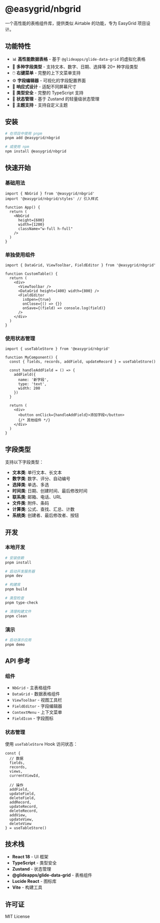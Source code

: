 # @easygrid/nbgrid

一个高性能的表格组件库，提供类似 Airtable 的功能，专为 EasyGrid 项目设计。

## 功能特性

- 📊 **高性能数据表格** - 基于 `@glideapps/glide-data-grid` 的虚拟化表格
- 🎨 **多种字段类型** - 支持文本、数字、日期、选择等 20+ 种字段类型
- 🖱️ **右键菜单** - 完整的上下文菜单支持
- ⚙️ **字段编辑器** - 可视化的字段配置界面
- 📱 **响应式设计** - 适配不同屏幕尺寸
- 🎯 **类型安全** - 完整的 TypeScript 支持
- 🔄 **状态管理** - 基于 Zustand 的轻量级状态管理
- 🎨 **主题支持** - 支持自定义主题

## 安装

```bash
# 在项目中使用 pnpm
pnpm add @easygrid/nbgrid

# 或使用 npm
npm install @easygrid/nbgrid
```

## 快速开始

### 基础用法

```tsx
import { NbGrid } from '@easygrid/nbgrid'
import '@easygrid/nbgrid/styles' // 引入样式

function App() {
  return (
    <NbGrid 
      height={600}
      width={1200}
      className="w-full h-full"
    />
  )
}
```

### 单独使用组件

```tsx
import { DataGrid, ViewToolbar, FieldEditor } from '@easygrid/nbgrid'

function CustomTable() {
  return (
    <div>
      <ViewToolbar />
      <DataGrid height={400} width={800} />
      <FieldEditor 
        isOpen={true}
        onClose={() => {}}
        onSave={(field) => console.log(field)}
      />
    </div>
  )
}
```

### 使用状态管理

```tsx
import { useTableStore } from '@easygrid/nbgrid'

function MyComponent() {
  const { fields, records, addField, updateRecord } = useTableStore()
  
  const handleAddField = () => {
    addField({
      name: '新字段',
      type: 'text',
      width: 200
    })
  }
  
  return (
    <div>
      <button onClick={handleAddField}>添加字段</button>
      {/* 其他组件 */}
    </div>
  )
}
```

## 字段类型

支持以下字段类型：

- **文本类**: 单行文本、长文本
- **数字类**: 数字、评分、自动编号
- **选择类**: 单选、多选
- **时间类**: 日期、创建时间、最后修改时间
- **联系类**: 邮箱、电话、URL
- **文件类**: 附件、条码
- **计算类**: 公式、查找、汇总、计数
- **系统类**: 创建者、最后修改者、按钮

## 开发

### 本地开发

```bash
# 安装依赖
pnpm install

# 启动开发服务器
pnpm dev

# 构建库
pnpm build

# 类型检查
pnpm type-check

# 清理构建文件
pnpm clean
```

### 演示

```bash
# 启动演示应用
pnpm demo
```

## API 参考

### 组件

- `NbGrid` - 主表格组件
- `DataGrid` - 数据表格组件
- `ViewToolbar` - 视图工具栏
- `FieldEditor` - 字段编辑器
- `ContextMenu` - 上下文菜单
- `FieldIcon` - 字段图标

### 状态管理

使用 `useTableStore` Hook 访问状态：

```tsx
const {
  // 数据
  fields,
  records,
  views,
  currentViewId,
  
  // 操作
  addField,
  updateField,
  deleteField,
  addRecord,
  updateRecord,
  deleteRecord,
  addView,
  updateView,
  deleteView
} = useTableStore()
```

## 技术栈

- **React 18** - UI 框架
- **TypeScript** - 类型安全
- **Zustand** - 状态管理
- **@glideapps/glide-data-grid** - 表格组件
- **Lucide React** - 图标库
- **Vite** - 构建工具

## 许可证

MIT License
